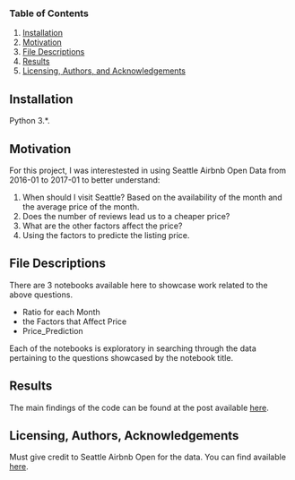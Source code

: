 ### Table of Contents

1. [Installation](#installation)
2. [Motivation](#motivation)
3. [File Descriptions](#files)
4. [Results](#results)
5. [Licensing, Authors, and Acknowledgements](#licensing)

## Installation <a name="installation"></a>

Python 3.*.

## Motivation<a name="motivation"></a>

For this project, I was interestested in using Seattle Airbnb Open Data from 2016-01 to 2017-01 to better understand:

1. When should I visit Seattle? Based on the availability of the month and the average price of the month. 
2. Does the number of reviews lead us to a cheaper price? 
3. What are the other factors affect the price? 
4. Using the factors to predicte the listing price. 

## File Descriptions <a name="files"></a>

There are 3 notebooks available here to showcase work related to the above questions. 

- Ratio for each Month
- the Factors that Affect Price
- Price_Prediction

Each of the notebooks is exploratory in searching through the data pertaining to the questions showcased by the notebook title.

## Results<a name="results"></a>

The main findings of the code can be found at the post available [here](https://medium.com/@wizchu/tips-for-booking-cheap-seattles-airbnb-81d4d772a5c6).

## Licensing, Authors, Acknowledgements<a name="licensing"></a>

Must give credit to Seattle Airbnb Open for the data.  You can find available [here](https://www.kaggle.com/airbnb/seattle).
